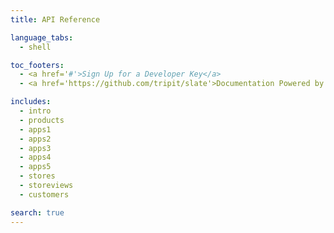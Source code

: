 ```yaml
---
title: API Reference

language_tabs:
  - shell

toc_footers:
  - <a href='#'>Sign Up for a Developer Key</a>
  - <a href='https://github.com/tripit/slate'>Documentation Powered by Slate</a>

includes:
  - intro
  - products
  - apps1
  - apps2
  - apps3
  - apps4
  - apps5
  - stores
  - storeviews
  - customers

search: true
---
```


